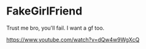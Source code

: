 # FakeGirlFriend

Trust me bro, you'll fail. I want a gf too.

https://www.youtube.com/watch?v=dQw4w9WgXcQ
